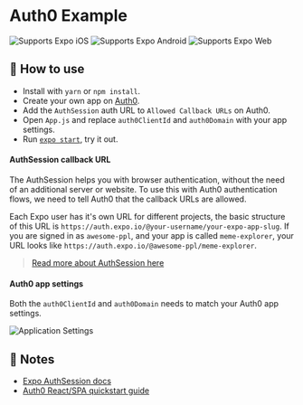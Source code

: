 # Auth0 Example

<p>
  <!-- iOS -->
  <img alt="Supports Expo iOS" longdesc="Supports Expo iOS" src="https://img.shields.io/badge/iOS-4630EB.svg?style=flat-square&logo=APPLE&labelColor=999999&logoColor=fff" />
  <!-- Android -->
  <img alt="Supports Expo Android" longdesc="Supports Expo Android" src="https://img.shields.io/badge/Android-4630EB.svg?style=flat-square&logo=ANDROID&labelColor=A4C639&logoColor=fff" />
  <!-- Web -->
  <img alt="Supports Expo Web" longdesc="Supports Expo Web" src="https://img.shields.io/badge/web-4630EB.svg?style=flat-square&logo=GOOGLE-CHROME&labelColor=4285F4&logoColor=fff" />
</p>

## 🚀 How to use

- Install with `yarn` or `npm install`.
- Create your own app on [Auth0](https://auth0.com).
- Add the `AuthSession` auth URL to `Allowed Callback URLs` on Auth0.
- Open `App.js` and replace `auth0ClientId` and `auth0Domain` with your app settings.
- Run [`expo start`](https://docs.expo.io/versions/latest/workflow/expo-cli/), try it out.

#### AuthSession callback URL

The AuthSession helps you with browser authentication, without the need of an additional server or website. To use this with Auth0 authentication flows, we need to tell Auth0 that the callback URLs are allowed.

Each Expo user has it's own URL for different projects, the basic structure of this URL is `https://auth.expo.io/@your-username/your-expo-app-slug`. If you are signed in as `awesome-ppl`, and your app is called `meme-explorer`, your URL looks like `https://auth.expo.io/@awesome-ppl/meme-explorer`.

> [Read more about AuthSession here](https://docs.expo.io/versions/latest/sdk/auth-session/)

#### Auth0 app settings

Both the `auth0ClientId` and `auth0Domain` needs to match your Auth0 app settings.

![Application Settings](https://i.imgur.com/Io9I4qg.jpg)

## 📝 Notes

- [Expo AuthSession docs](https://docs.expo.io/versions/latest/sdk/auth-session/)
- [Auth0 React/SPA quickstart guide](https://auth0.com/docs/quickstart/spa/react)

